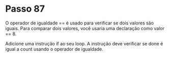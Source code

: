 # Passo 87

O operador de igualdade == é usado para verificar se dois valores são iguais. Para comparar dois valores, você usaria uma declaração como valor == 8.

Adicione uma instrução if ao seu loop. A instrução deve verificar se done é igual a count usando o operador de igualdade.